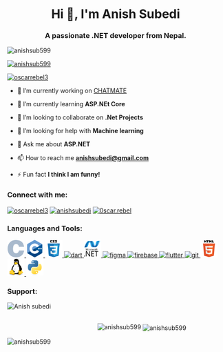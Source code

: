 <h1 align="center">Hi 👋, I'm Anish Subedi</h1>
<h3 align="center">A passionate .NET developer from Nepal.</h3>

<p align="left"> <img src="https://komarev.com/ghpvc/?username=anishsub599&label=Profile%20views&color=0e75b6&style=flat" alt="anishsub599" /> </p>

<p align="left"> <a href="https://github.com/ryo-ma/github-profile-trophy"><img src="https://github-profile-trophy.vercel.app/?username=anishsub599" alt="anishsub599" /></a> </p>

<p align="left"> <a href="https://twitter.com/oscarrebel3" target="blank"><img src="https://img.shields.io/twitter/follow/oscarrebel3?logo=twitter&style=for-the-badge" alt="oscarrebel3" /></a> </p>

- 🔭 I’m currently working on [CHATMATE](https://github.com/Anishsub599/Chatmate)

- 🌱 I’m currently learning **ASP.NEt Core**

- 👯 I’m looking to collaborate on **.Net Projects**

- 🤝 I’m looking for help with **Machine learning**

- 💬 Ask me about **ASP.NET**

- 📫 How to reach me **anishsubedi@gmail.com**

- ⚡ Fun fact **I think I am funny!**

<h3 align="left">Connect with me:</h3>
<p align="left">
<a href="https://twitter.com/oscarrebel3" target="blank"><img align="center" src="https://raw.githubusercontent.com/rahuldkjain/github-profile-readme-generator/master/src/images/icons/Social/twitter.svg" alt="oscarrebel3" height="30" width="40" /></a>
<a href="https://fb.com/anishsubedi" target="blank"><img align="center" src="https://raw.githubusercontent.com/rahuldkjain/github-profile-readme-generator/master/src/images/icons/Social/facebook.svg" alt="anishsubedi" height="30" width="40" /></a>
<a href="https://instagram.com/0scar.rebel" target="blank"><img align="center" src="https://raw.githubusercontent.com/rahuldkjain/github-profile-readme-generator/master/src/images/icons/Social/instagram.svg" alt="0scar.rebel" height="30" width="40" /></a>
</p>

<h3 align="left">Languages and Tools:</h3>
<p align="left"> <a href="https://www.cprogramming.com/" target="_blank" rel="noreferrer"> <img src="https://raw.githubusercontent.com/devicons/devicon/master/icons/c/c-original.svg" alt="c" width="40" height="40"/> </a> <a href="https://www.w3schools.com/cpp/" target="_blank" rel="noreferrer"> <img src="https://raw.githubusercontent.com/devicons/devicon/master/icons/cplusplus/cplusplus-original.svg" alt="cplusplus" width="40" height="40"/> </a> <a href="https://www.w3schools.com/css/" target="_blank" rel="noreferrer"> <img src="https://raw.githubusercontent.com/devicons/devicon/master/icons/css3/css3-original-wordmark.svg" alt="css3" width="40" height="40"/> </a> <a href="https://dart.dev" target="_blank" rel="noreferrer"> <img src="https://www.vectorlogo.zone/logos/dartlang/dartlang-icon.svg" alt="dart" width="40" height="40"/> </a> <a href="https://dotnet.microsoft.com/" target="_blank" rel="noreferrer"> <img src="https://raw.githubusercontent.com/devicons/devicon/master/icons/dot-net/dot-net-original-wordmark.svg" alt="dotnet" width="40" height="40"/> </a> <a href="https://www.figma.com/" target="_blank" rel="noreferrer"> <img src="https://www.vectorlogo.zone/logos/figma/figma-icon.svg" alt="figma" width="40" height="40"/> </a> <a href="https://firebase.google.com/" target="_blank" rel="noreferrer"> <img src="https://www.vectorlogo.zone/logos/firebase/firebase-icon.svg" alt="firebase" width="40" height="40"/> </a> <a href="https://flutter.dev" target="_blank" rel="noreferrer"> <img src="https://www.vectorlogo.zone/logos/flutterio/flutterio-icon.svg" alt="flutter" width="40" height="40"/> </a> <a href="https://git-scm.com/" target="_blank" rel="noreferrer"> <img src="https://www.vectorlogo.zone/logos/git-scm/git-scm-icon.svg" alt="git" width="40" height="40"/> </a> <a href="https://www.w3.org/html/" target="_blank" rel="noreferrer"> <img src="https://raw.githubusercontent.com/devicons/devicon/master/icons/html5/html5-original-wordmark.svg" alt="html5" width="40" height="40"/> </a> <a href="https://www.linux.org/" target="_blank" rel="noreferrer"> <img src="https://raw.githubusercontent.com/devicons/devicon/master/icons/linux/linux-original.svg" alt="linux" width="40" height="40"/> </a> <a href="https://www.python.org" target="_blank" rel="noreferrer"> <img src="https://raw.githubusercontent.com/devicons/devicon/master/icons/python/python-original.svg" alt="python" width="40" height="40"/> </a> </p>

<h3 align="left">Support:</h3>
<p><a href="https://www.buymeacoffee.com/Anish subedi"> <img align="left" src="https://cdn.buymeacoffee.com/buttons/v2/default-yellow.png" height="50" width="210" alt="Anish subedi" /></a></p><br><br>

<p><img align="left" src="https://github-readme-stats.vercel.app/api/top-langs?username=anishsub599&show_icons=true&locale=en&layout=compact" alt="anishsub599" /></p>

<p>&nbsp;<img align="center" src="https://github-readme-stats.vercel.app/api?username=anishsub599&show_icons=true&locale=en" alt="anishsub599" /></p>

<p><img align="center" src="https://github-readme-streak-stats.herokuapp.com/?user=anishsub599&" alt="anishsub599" /></p>
